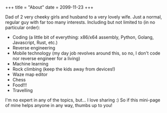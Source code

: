 +++
title = "About"
date = 2099-11-23
+++

Dad of 2 very cheeky girls and husband to a very lovely wife.
Just a normal, regular guy with far too many interests. Including but not 
limited to (in no particular order):
- Coding (a little bit of everything: x86/x64 assembly, Python, Golang, 
Javascript, Rust, etc.)
- Reverse engineering
- Mobile technology (my day job revolves around this, so no, I don't code nor
reverse engineer for a living)
- Machine learning
- Rock climbing (keep the kids away from devices!)
- Waze map editor
- Chess
- Food!!!
- Travelling

I'm no expert in any of the topics, but... I love sharing :) So if this mini-page
of mine helps anyone in any way, thumbs up to you!

